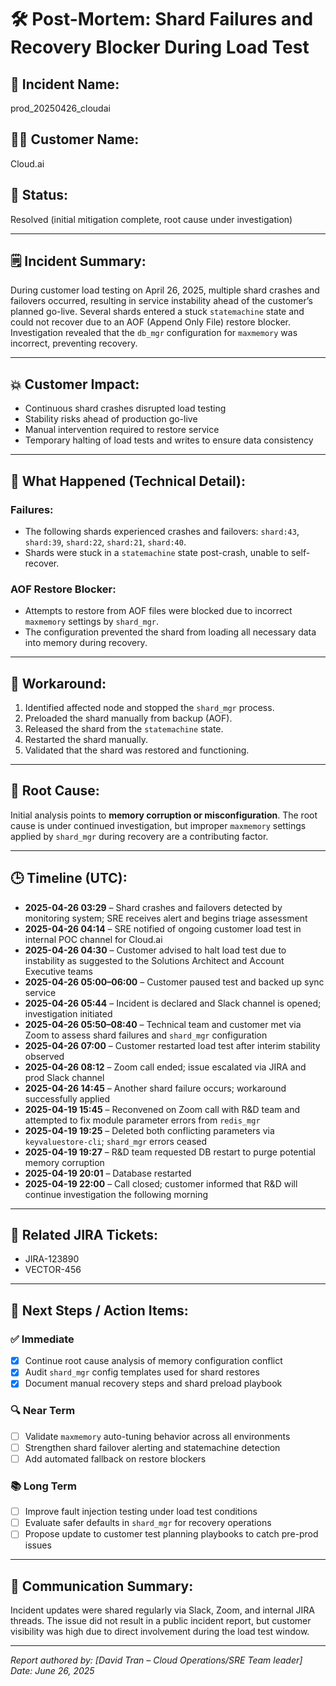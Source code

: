 # 🛠️ Post-Mortem: Shard Failures and Recovery Blocker During Load Test

## 📌 Incident Name:
prod_20250426_cloudai

## 🧑‍💼 Customer Name:
Cloud.ai

## 📍 Status:
Resolved (initial mitigation complete, root cause under investigation)

---

## 🗒️ Incident Summary:
During customer load testing on April 26, 2025, multiple shard crashes and failovers occurred, resulting in service instability ahead of the customer’s planned go-live. Several shards entered a stuck `statemachine` state and could not recover due to an AOF (Append Only File) restore blocker. Investigation revealed that the `db_mgr` configuration for `maxmemory` was incorrect, preventing recovery.

---

## 💥 Customer Impact:
- Continuous shard crashes disrupted load testing
- Stability risks ahead of production go-live
- Manual intervention required to restore service
- Temporary halting of load tests and writes to ensure data consistency

---

## 🔬 What Happened (Technical Detail):

### Failures:
- The following shards experienced crashes and failovers: `shard:43`, `shard:39`, `shard:22`, `shard:21`, `shard:40`.
- Shards were stuck in a `statemachine` state post-crash, unable to self-recover.

### AOF Restore Blocker:
- Attempts to restore from AOF files were blocked due to incorrect `maxmemory` settings by `shard_mgr`.
- The configuration prevented the shard from loading all necessary data into memory during recovery.

---

## 🧯 Workaround:

1. Identified affected node and stopped the `shard_mgr` process.
2. Preloaded the shard manually from backup (AOF).
3. Released the shard from the `statemachine` state.
4. Restarted the shard manually.
5. Validated that the shard was restored and functioning.

---

## 🧩 Root Cause:

Initial analysis points to **memory corruption or misconfiguration**. The root cause is under continued investigation, but improper `maxmemory` settings applied by `shard_mgr` during recovery are a contributing factor.

---

## 🕒 Timeline (UTC):

- **2025-04-26 03:29** – Shard crashes and failovers detected by monitoring system; SRE receives alert and begins triage assessment 
- **2025-04-26 04:14** – SRE notified of ongoing customer load test in internal POC channel for Cloud.ai 
- **2025-04-26 04:30** – Customer advised to halt load test due to instability as suggested to the Solutions Architect and Account Executive teams
- **2025-04-26 05:00–06:00** – Customer paused test and backed up sync service  
- **2025-04-26 05:44** – Incident is declared and Slack channel is opened; investigation initiated  
- **2025-04-26 05:50–08:40** – Technical team and customer met via Zoom to assess shard failures and `shard_mgr` configuration  
- **2025-04-26 07:00** – Customer restarted load test after interim stability observed  
- **2025-04-26 08:12** – Zoom call ended; issue escalated via JIRA and prod Slack channel  
- **2025-04-26 14:45** – Another shard failure occurs; workaround successfully applied  
- **2025-04-19 15:45** – Reconvened on Zoom call with R&D team and attempted to fix module parameter errors from `redis_mgr`  
- **2025-04-19 19:25** – Deleted both conflicting parameters via `keyvaluestore-cli`; `shard_mgr` errors ceased  
- **2025-04-19 19:27** – R&D team requested DB restart to purge potential memory corruption  
- **2025-04-19 20:01** – Database restarted  
- **2025-04-19 22:00** – Call closed; customer informed that R&D will continue investigation the following morning

---

## 🔗 Related JIRA Tickets:

- JIRA-123890  
- VECTOR-456

---

## 📝 Next Steps / Action Items:

### ✅ Immediate
- [x] Continue root cause analysis of memory configuration conflict
- [x] Audit `shard_mgr` config templates used for shard restores
- [x] Document manual recovery steps and shard preload playbook

### 🔍 Near Term
- [ ] Validate `maxmemory` auto-tuning behavior across all environments
- [ ] Strengthen shard failover alerting and statemachine detection
- [ ] Add automated fallback on restore blockers

### 📚 Long Term
- [ ] Improve fault injection testing under load test conditions
- [ ] Evaluate safer defaults in `shard_mgr` for recovery operations
- [ ] Propose update to customer test planning playbooks to catch pre-prod issues

---

## 📣 Communication Summary:
Incident updates were shared regularly via Slack, Zoom, and internal JIRA threads. The issue did not result in a public incident report, but customer visibility was high due to direct involvement during the load test window.

---

*Report authored by: [David Tran – Cloud Operations/SRE Team leader]*  
*Date: June 26, 2025*
